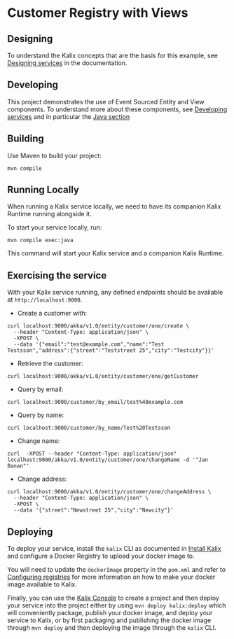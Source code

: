 # Customer Registry with Views

## Designing

To understand the Kalix concepts that are the basis for this example, see [Designing services](https://docs.kalix.io/java/development-process.html) in the documentation.

## Developing

This project demonstrates the use of Event Sourced Entity and View components.
To understand more about these components, see [Developing services](https://docs.kalix.io/services/)
and in particular the [Java section](https://docs.kalix.io/java/)

## Building

Use Maven to build your project:

```shell
mvn compile
```

## Running Locally

When running a Kalix service locally, we need to have its companion Kalix Runtime running alongside it.

To start your service locally, run:

```shell
mvn compile exec:java
```

This command will start your Kalix service and a companion Kalix Runtime.

## Exercising the service

With your Kalix service running, any defined endpoints should be available at `http://localhost:9000`.

* Create a customer with:

```shell
curl localhost:9000/akka/v1.0/entity/customer/one/create \
  --header "Content-Type: application/json" \
  -XPOST \
  --data '{"email":"test@example.com","name":"Test Testsson","address":{"street":"Teststreet 25","city":"Testcity"}}'
```

* Retrieve the customer:

```shell
curl localhost:9000/akka/v1.0/entity/customer/one/getCustomer
```

* Query by email:

```shell
curl localhost:9000/customer/by_email/test%40example.com
```

* Query by name:

```shell
curl localhost:9000/customer/by_name/Test%20Testsson
```

* Change name:

```shell
curl  -XPOST --header "Content-Type: application/json"  localhost:9000/akka/v1.0/entity/customer/one/changeName -d '"Jan Banan"'
```

* Change address:

```shell
curl localhost:9000/akka/v1.0/entity/customer/one/changeAddress \
  --header "Content-Type: application/json" \
  -XPOST \
  --data '{"street":"Newstreet 25","city":"Newcity"}'
```

## Deploying

To deploy your service, install the `kalix` CLI as documented in
[Install Kalix](https://docs.kalix.io/kalix/install-kalix.html)
and configure a Docker Registry to upload your docker image to.

You will need to update the `dockerImage` property in the `pom.xml` and refer to
[Configuring registries](https://docs.kalix.io/projects/container-registries.html)
for more information on how to make your docker image available to Kalix.

Finally, you can use the [Kalix Console](https://console.kalix.io)
to create a project and then deploy your service into the project either by using `mvn deploy kalix:deploy` which
will conveniently package, publish your docker image, and deploy your service to Kalix, or by first packaging and
publishing the docker image through `mvn deploy` and then deploying the image
through the `kalix` CLI.
